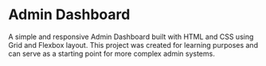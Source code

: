 # Admin Dashboard

A simple and responsive Admin Dashboard built with HTML and CSS using Grid and Flexbox layout. This project was created for learning purposes and can serve as a starting point for more complex admin systems.
